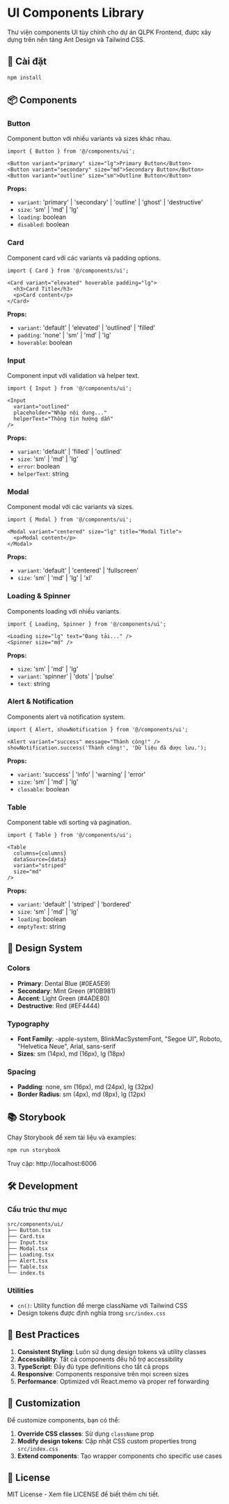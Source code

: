 # UI Components Library

Thư viện components UI tùy chỉnh cho dự án QLPK Frontend, được xây dựng trên nền tảng Ant Design và Tailwind CSS.

## 🚀 Cài đặt

```bash
npm install
```

## 📦 Components

### Button
Component button với nhiều variants và sizes khác nhau.

```tsx
import { Button } from '@/components/ui';

<Button variant="primary" size="lg">Primary Button</Button>
<Button variant="secondary" size="md">Secondary Button</Button>
<Button variant="outline" size="sm">Outline Button</Button>
```

**Props:**
- `variant`: 'primary' | 'secondary' | 'outline' | 'ghost' | 'destructive'
- `size`: 'sm' | 'md' | 'lg'
- `loading`: boolean
- `disabled`: boolean

### Card
Component card với các variants và padding options.

```tsx
import { Card } from '@/components/ui';

<Card variant="elevated" hoverable padding="lg">
  <h3>Card Title</h3>
  <p>Card content</p>
</Card>
```

**Props:**
- `variant`: 'default' | 'elevated' | 'outlined' | 'filled'
- `padding`: 'none' | 'sm' | 'md' | 'lg'
- `hoverable`: boolean

### Input
Component input với validation và helper text.

```tsx
import { Input } from '@/components/ui';

<Input 
  variant="outlined" 
  placeholder="Nhập nội dung..."
  helperText="Thông tin hướng dẫn"
/>
```

**Props:**
- `variant`: 'default' | 'filled' | 'outlined'
- `size`: 'sm' | 'md' | 'lg'
- `error`: boolean
- `helperText`: string

### Modal
Component modal với các variants và sizes.

```tsx
import { Modal } from '@/components/ui';

<Modal variant="centered" size="lg" title="Modal Title">
  <p>Modal content</p>
</Modal>
```

**Props:**
- `variant`: 'default' | 'centered' | 'fullscreen'
- `size`: 'sm' | 'md' | 'lg' | 'xl'

### Loading & Spinner
Components loading với nhiều variants.

```tsx
import { Loading, Spinner } from '@/components/ui';

<Loading size="lg" text="Đang tải..." />
<Spinner size="md" />
```

**Props:**
- `size`: 'sm' | 'md' | 'lg'
- `variant`: 'spinner' | 'dots' | 'pulse'
- `text`: string

### Alert & Notification
Components alert và notification system.

```tsx
import { Alert, showNotification } from '@/components/ui';

<Alert variant="success" message="Thành công!" />
showNotification.success('Thành công!', 'Dữ liệu đã được lưu.');
```

**Props:**
- `variant`: 'success' | 'info' | 'warning' | 'error'
- `size`: 'sm' | 'md' | 'lg'
- `closable`: boolean

### Table
Component table với sorting và pagination.

```tsx
import { Table } from '@/components/ui';

<Table 
  columns={columns} 
  dataSource={data} 
  variant="striped"
  size="md"
/>
```

**Props:**
- `variant`: 'default' | 'striped' | 'bordered'
- `size`: 'sm' | 'md' | 'lg'
- `loading`: boolean
- `emptyText`: string

## 🎨 Design System

### Colors
- **Primary**: Dental Blue (#0EA5E9)
- **Secondary**: Mint Green (#10B981)
- **Accent**: Light Green (#4ADE80)
- **Destructive**: Red (#EF4444)

### Typography
- **Font Family**: -apple-system, BlinkMacSystemFont, "Segoe UI", Roboto, "Helvetica Neue", Arial, sans-serif
- **Sizes**: sm (14px), md (16px), lg (18px)

### Spacing
- **Padding**: none, sm (16px), md (24px), lg (32px)
- **Border Radius**: sm (4px), md (8px), lg (12px)

## 📚 Storybook

Chạy Storybook để xem tài liệu và examples:

```bash
npm run storybook
```

Truy cập: http://localhost:6006

## 🛠️ Development

### Cấu trúc thư mục
```
src/components/ui/
├── Button.tsx
├── Card.tsx
├── Input.tsx
├── Modal.tsx
├── Loading.tsx
├── Alert.tsx
├── Table.tsx
└── index.ts
```

### Utilities
- `cn()`: Utility function để merge className với Tailwind CSS
- Design tokens được định nghĩa trong `src/index.css`

## 🎯 Best Practices

1. **Consistent Styling**: Luôn sử dụng design tokens và utility classes
2. **Accessibility**: Tất cả components đều hỗ trợ accessibility
3. **TypeScript**: Đầy đủ type definitions cho tất cả props
4. **Responsive**: Components responsive trên mọi screen sizes
5. **Performance**: Optimized với React.memo và proper ref forwarding

## 🔧 Customization

Để customize components, bạn có thể:

1. **Override CSS classes**: Sử dụng `className` prop
2. **Modify design tokens**: Cập nhật CSS custom properties trong `src/index.css`
3. **Extend components**: Tạo wrapper components cho specific use cases

## 📝 License

MIT License - Xem file LICENSE để biết thêm chi tiết.
